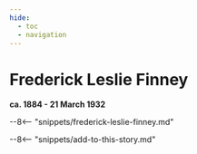 ```yaml
---
hide:
  - toc
  - navigation 
---
```


# Frederick Leslie Finney

**ca. 1884 - 21 March 1932**

--8<-- "snippets/frederick-leslie-finney.md"

--8<-- "snippets/add-to-this-story.md"
